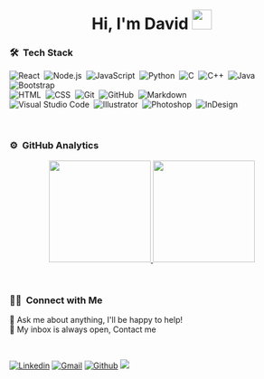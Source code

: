 <div align="center">
 <h1> Hi, I'm David <img src="https://media.giphy.com/media/hvRJCLFzcasrR4ia7z/giphy.gif" width="35px"></h1>
</div>

### 🛠 &nbsp;Tech Stack
![React](https://img.shields.io/badge/-React-05122A?style=flat&logo=react)&nbsp;
![Node.js](https://img.shields.io/badge/-Node.js-05122A?style=flat&logo=node.js)&nbsp;
![JavaScript](https://img.shields.io/badge/-JavaScript-05122A?style=flat&logo=javascript)&nbsp;
![Python](https://img.shields.io/badge/-Python-05122A?style=flat&logo=python)&nbsp;
![C](https://img.shields.io/badge/-C-05122A?style=flat&logo=C&logoColor=A8B9CC)&nbsp;
![C++](https://img.shields.io/badge/-C++-05122A?style=flat&logo=C%2B%2B&logoColor=00599C)&nbsp;
![Java](https://img.shields.io/badge/-Java-05122A?style=flat&logo=Java&logoColor=FFA518)&nbsp;
![Bootstrap](https://img.shields.io/badge/-Bootstrap-05122A?style=flat&logo=bootstrap&logoColor=563D7C)\
![HTML](https://img.shields.io/badge/-HTML-05122A?style=flat&logo=HTML5)&nbsp;
![CSS](https://img.shields.io/badge/-CSS-05122A?style=flat&logo=CSS3&logoColor=1572B6)&nbsp;
![Git](https://img.shields.io/badge/-Git-05122A?style=flat&logo=git)&nbsp;
![GitHub](https://img.shields.io/badge/-GitHub-05122A?style=flat&logo=github)&nbsp;
![Markdown](https://img.shields.io/badge/-Markdown-05122A?style=flat&logo=markdown)\
![Visual Studio Code](https://img.shields.io/badge/-Visual%20Studio%20Code-05122A?style=flat&logo=visual-studio-code&logoColor=007ACC)&nbsp;
![Illustrator](https://img.shields.io/badge/-Illustrator-05122A?style=flat&logo=adobe-illustrator)&nbsp;
![Photoshop](https://img.shields.io/badge/-Photoshop-05122A?style=flat&logo=adobe-photoshop)&nbsp;
![InDesign](https://img.shields.io/badge/-InDesign-05122A?style=flat&logo=adobe-indesign)

<br >

### ⚙️ &nbsp;GitHub Analytics
<div align="center">
<p align="center">
<a href="https://github.com/solanoed">
  <img height="180em" src="https://github-readme-stats-eight-theta.vercel.app/api?username=solanoed&show_icons=true&theme=algolia&include_all_commits=true&count_private=true"/>
  <img height="180em" src="https://github-readme-stats-eight-theta.vercel.app/api/top-langs/?username=solanoed&layout=compact&langs_count=8&theme=algolia"/>
</a>
</p>
</div>
<br>

### 🤝🏻 &nbsp;Connect with Me

💬 Ask me about anything, I'll be happy to help! <br>
💬 My inbox is always open, Contact me

<br>

[![Linkedin](https://img.shields.io/badge/-david-solano-arcon-blue?style=flat&logo=Linkedin&logoColor=white)](https://www.linkedin.com/in/david-solano-arcon)
[![Gmail](https://img.shields.io/badge/-solanoed-c14438?style=flat&logo=Gmail&logoColor=white)](https://mail.google.com/mail/?view=cm&fs=1&to=solanoed@uninorte.edu.co)
[![Github](https://img.shields.io/badge/-solanoed-black?style=flat&labelColor=black&logo=github&logoColor=white)](https://gitstats.me/solanoed)
<a href="https://instagram.com/nocra.designs"><img src="https://img.shields.io/badge/-@nocra designs-E4405F?style=flat&logo=Instagram&logoColor=white"/></a>
</div>
